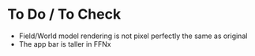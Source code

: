 # To Do / To Check

- Field/World model rendering is not pixel perfectly the same as original
- The app bar is taller in FFNx
